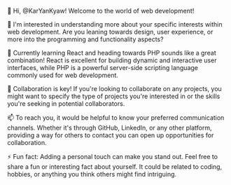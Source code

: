 👋 Hi, @KarYanKyaw! Welcome to the world of web development!

👀 I'm interested in understanding more about your specific interests within web development. Are you leaning towards design, user experience, or more into the programming and functionality aspects?

🌱 Currently learning React and heading towards PHP sounds like a great combination! React is excellent for building dynamic and interactive user interfaces, while PHP is a powerful server-side scripting language commonly used for web development.

💞️ Collaboration is key! If you're looking to collaborate on any projects, you might want to specify the type of projects you're interested in or the skills you're seeking in potential collaborators.

📫 To reach you, it would be helpful to know your preferred communication channels. Whether it's through GitHub, LinkedIn, or any other platform, providing a way for others to contact you can open up opportunities for collaboration.

⚡ Fun fact: Adding a personal touch can make you stand out. Feel free to share a fun or interesting fact about yourself. It could be related to coding, hobbies, or anything you think others might find intriguing.
